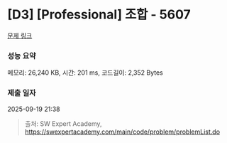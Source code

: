 # [D3] [Professional] 조합 - 5607 

[문제 링크](https://swexpertacademy.com/main/code/problem/problemDetail.do?contestProbId=AWXGKdbqczEDFAUo) 

### 성능 요약

메모리: 26,240 KB, 시간: 201 ms, 코드길이: 2,352 Bytes

### 제출 일자

2025-09-19 21:38



> 출처: SW Expert Academy, https://swexpertacademy.com/main/code/problem/problemList.do